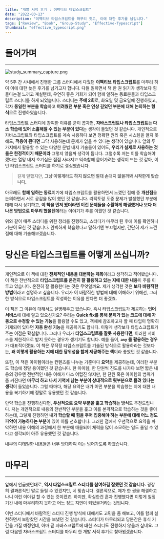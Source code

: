 ```yaml
---
title: "개발 서적 후기 : 이펙티브 타입스크립트"
date: "2022-03-13"
description: "이펙티브 타입스크립트를 마무리 짓고, 이에 대한 후기를 남깁니다."
tags: ["Review", "Book", "Group-Study", "Effective-Typescript"]
thumbnail: "effective_typescript.png"
---
```


# 들어가며

---

![study_summary_capture.png](/images/posts/effective_typescript_review/study_summary_capture.png)

약 5주 간 사내에서 진행한 그룹 스터디에서 다뤘던 **이펙티브 타입스크립트**를 마무리 하여 이에 대한 늦은 후기를 남기고자 합니다. 다들 일하면서 책 한 권 읽기가 생각보다 힘들다는걸 느끼고 계실텐데, 우연히 좋은 기회가 되어 함께 일하는 동료분들과 타입스크립트 스터디를 하게 되었습니다. 스터디는 **주에 2회**로, 화요일 및 금요일에 진행하였고, 각자 **동일한 부분을 학습**하고 **어려웠던 부분 혹은 인상 깊었던 부분에 대해 논의하는 형식**으로 진행하였습니다.

타입스크립트 스터디에 참여한 이유를 굳이 꼽자면, **자바스크립트나 타입스크립트는 다소 학습에 있어 소홀해질 수 있는 부분이 있다**는 생각이 들었던 것 같습니다. 개인적으로 자바스크립트와 타입스크립트를 계속 사용하다 보면 정확한 원리 혹은 시스템을 알지 못해도, **적응이 된다면** 그닥 사용하는데 문제가 없을 수 있다는 생각이 있습니다. 앞의 두 가지에서 활용할 수 있는 다양한 문법 내지 기술들이 있어도, **우리가 실제로 사용하는 것들은 한정적이기 때문이라** 그렇지 않을까 생각이 됩니다. 그럴수록 저는 이를 학습해야겠다는 열망 내지 호기심은 점점 사라지고 익숙함에 묻어가려는 생각이 드는 것 같아, 이번 타입스크립트 스터디를 하기로 결심했습니다.

> 길게 말했지만, **그냥 이렇게라도 하지 않으면 절대 손대지 않을까봐 시작한게 맞습니다.**

아무래도 **함께 일하는 동료**이기에 타입스크립트를 활용하면서 느꼈던 점에 중 **개선점**을 논의하면서 서로 공감을 많이 했던 것 같습니다. 리팩토링 도중 문제가 발생했던 부분에 대해 다시 상기하고, **이 책을 먼저 봤더라면 이런 문제들을 수월하게 해결했거나 보다 더 나은 방법으로 마무리 했을텐데**라는 이야기가 주를 이뤘던 것 같습니다.

위와 같이 매주 스터디를 위한 정리를 진행하고, 스터디가 마무리 된 후에 이를 확인하니 기분이 묘한 것 같습니다. 완벽하게 학습했다고 말하기엔 부끄럽지만, 간단히 제가 느낀점에 대해 기술해보겠습니다.

# 당신은 타입스크립트를 어떻게 쓰십니까?

---

개인적으로 이 책에 대한 **전체적인 내용을 대변하는 제목**이라고 생각하고 적어봤습니다. 이 책은 전반적으로 **타입스크립트를 온전히 잘 활용하고 있는 지에 대한 내용**이 주를 이루고 있습니다. 온전히 잘 활용한다는 것은 무엇일까요. 제가 생각한 것은 **보다 바람직한 방법**이라고 설명하고 싶습니다. 우리가 이 바람직한 방법에 대해 이해하기 위해선, 그러한 방식으로 타입스크립트를 작성하는 이유를 안다면 더 좋겠죠.

이 책은 그 이유에 대해서도 설명해주고 있습니다. 혹시 타입스크립트가 제공하는 **언어 서비스**에 대해 알고 있으신가요? 우리는 **Quick fix를 통해 문제가 있는 코드에 대해 자동으로 수정할 수 있는 기능**을 활용할 수도 있고, 객체에 참조하고자 할 때 타입이 명확히 기재되어 있다면 **자동 완성 기능**을 제공하기도 합니다. 이렇게 생각보다 타입스크립트가 주는 이점은 확실합니다. 그러나 우리가 **타입스크립트를 잘못 사용한다면**, 이러한 서비스를 제한적으로 받지 못하는 경우가 생기기도 합니다. 예를 들어, **`any` 를 활용하는 경우**가 대표적이겠죠. 이 책은 무작정 타입스크립트를 기술된 방식으로 활용하라는 것보다는, **왜 이렇게 활용하는 지에 대한 당위성을 함께 제공해주는 책**이라 좋았던 것 같습니다.

또한, 이 책은 아이템이라는 컨텐츠를 나누는 기준마다 **요약**을 제공하는데, 이러한 부분도 학습에 정말 용이했던 것 같습니다. 한 아이템, 한 단원씩 진도를 나가다 보면 짧은 내용의 경우엔 전반적인 내용 이해가 다소 어렵진 않지만, 한 단원 혹은 아이템의 범위가 좀 커진다면 **마무리 하고 나서 기억에 남는 부분이 상대적으로 뒷부분으로 몰려 있다는 생각**이 들었습니다. 그럴 때마다, 해당 요약은 내가 어떤 부분을 학습했는 지에 대한 내용을 복기하기에 정말로 유용했던 것 같습니다.

만약 학습을 진행하신다면, **우선적으로 요약 부분을 훑고 학습하는 방식**도 추천드립니다. 저는 개인적으로 내용의 전반적인 부분을 훑고 이를 본격적으로 학습하는 것을 좋아하는데, 그렇게 진행하면 **내가 학습할 때 힘을 주어 집중해야 하는 부분에 대해 어느 정도 파악이 가능하다는 부분**이 있어 이를 선호합니다. 그러한 점에서 우선적으로 요약을 파악하면 내용 이해의 과정에서 한 부분에 매몰되어 체력을 많이 소모하는 일도 줄일 수 있다고 생각되어 아주 유용했던 것 같습니다.

내부의 디테일한 내용들은 너무 방대하여 이는 넘어가도록 하겠습니다.

# 마무리

---

앞에서 언급했던대로, **역시 타입스크립트 스터디를 참여하길 잘했던 것 같습니다.** 굉장히 결과론적인 말로 들릴 수 있겠지만, 네 맞습니다. 결론적으로, 제가 한 권을 해결하고 나니 이런 이야길 할 수 있는 것이겠죠. 하지만, 확실한건 혼자 진행했다면 이렇게 일정 기간 내에 마무리하지 못하고 어느 정도 지연이 되었을거라는 것입니다.

이번 스터디에서 바람적인 스터디 진행 방식에 대해서도 고민을 좀 해보고, 이를 함께 실천하면서 보람찼던 시간을 보냈던 것 같습니다. 스터디가 마무리되고 당분간은 휴식 기간을 가질 예정인데, 아마 곧 자바스크립트에 대한 스터디도 진행하지 않을까 싶네요. 그럼 다음엔 자바스크립트 스터디를 마무리 한 개발 서적 후기로 찾아뵙겠습니다.
